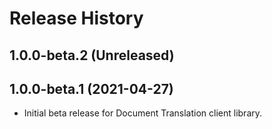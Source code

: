 # Release History

## 1.0.0-beta.2 (Unreleased)


## 1.0.0-beta.1 (2021-04-27)

- Initial beta release for Document Translation client library.
